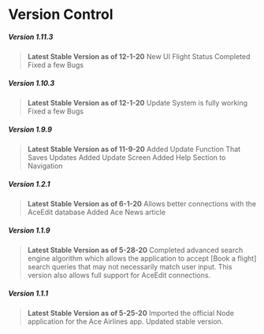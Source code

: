 # Version Control

##### **Version 1.11.3**
> **Latest Stable Version as of 12-1-20**
> New UI Flight Status Completed
> Fixed a few Bugs

##### **Version 1.10.3**
> **Latest Stable Version as of 12-1-20**
> Update System is fully working
> Fixed a few Bugs

##### **Version 1.9.9**
> **Latest Stable Version as of 11-9-20**
> Added Update Function That Saves Updates
> Added Update Screen
> Added Help Section to Navigation

##### **Version 1.2.1**
> **Latest Stable Version as of 6-1-20**
> Allows better connections with the AceEdit database
> Added Ace News article

##### **Version 1.1.9**
> **Latest Stable Version as of 5-28-20**
> Completed advanced search engine algorithm which allows the application to accept [Book a flight] search queries that may not necessarily match user input. This version also allows full support for AceEdit connections.

##### **Version 1.1.1**
> **Latest Stable Version as of 5-25-20**
> Imported the official Node application for the Ace Airlines app. Updated stable version.